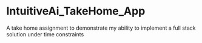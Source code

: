 # IntuitiveAi_TakeHome_App
A take home assignment to demonstrate my ability to implement a full stack solution under time constraints 

